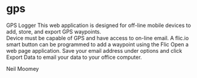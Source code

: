 # gps
GPS Logger
This web application is designed for off-line mobile devices to add, store, and export GPS waypoints.  
Device must be capable of GPS and have access to on-line email.  A flic.io smart button can be programmed
to add a waypoint using the Flic Open a web page application.  Save your email address under options
and click Export Data to email your data to your office computer.

Neil Moomey
